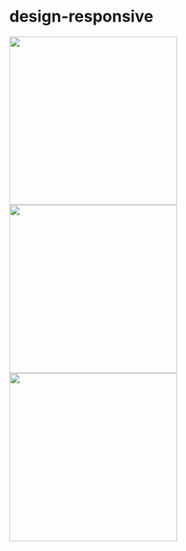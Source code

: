 # design-responsive

<div> 

  <img src="https://user-images.githubusercontent.com/95106236/147602804-ac9b9732-6a08-4678-84fa-08bbc33c25f9.png" width= 300px>
  <img src="https://user-images.githubusercontent.com/95106236/147602805-47220e0d-ba8d-4f6d-b65b-4792ec323db7.png" width= 300px>
  <img src="https://user-images.githubusercontent.com/95106236/147602806-24eb3a20-f713-4b9e-aa7e-c0a7fb67e393.png" width= 300px>

</div>
